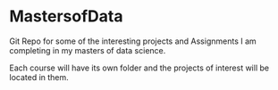 # MastersofData
Git Repo for some of the interesting projects and Assignments I am completing in my masters of data science.

Each course will have its own folder and the projects of interest will be located in them.
